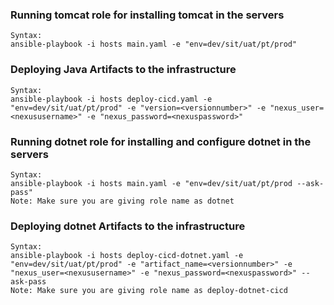 ### Running tomcat role for installing tomcat in the servers
```
Syntax:
ansible-playbook -i hosts main.yaml -e "env=dev/sit/uat/pt/prod" 
```

### Deploying Java Artifacts to the infrastructure
```
Syntax:
ansible-playbook -i hosts deploy-cicd.yaml -e "env=dev/sit/uat/pt/prod" -e "version=<versionnumber>" -e "nexus_user=<nexususername>" -e "nexus_password=<nexuspassword>"
```

### Running dotnet role for installing and configure dotnet in the servers
```
Syntax:
ansible-playbook -i hosts main.yaml -e "env=dev/sit/uat/pt/prod --ask-pass" 
Note: Make sure you are giving role name as dotnet
```

### Deploying dotnet Artifacts to the infrastructure
```
Syntax:
ansible-playbook -i hosts deploy-cicd-dotnet.yaml -e "env=dev/sit/uat/pt/prod" -e "artifact_name=<versionnumber>" -e "nexus_user=<nexususername>" -e "nexus_password=<nexuspassword>" --ask-pass
Note: Make sure you are giving role name as deploy-dotnet-cicd
```
